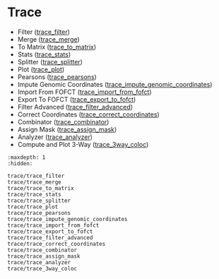 # Trace

- Filter ([trace_filter](trace/trace_filter.md))
- Merge ([trace_merge](trace/trace_merge.md))
- To Matrix ([trace_to_matrix](trace/trace_to_matrix.md))
- Stats ([trace_stats](trace/trace_stats.md))
- Splitter ([trace_splitter](trace/trace_splitter.md))
- Plot ([trace_plot](trace/trace_plot.md))
- Pearsons ([trace_pearsons](trace/trace_pearsons.md))
- Impute Genomic Coordinates ([trace_impute_genomic_coordinates](trace/trace_impute_genomic_coordinates.md))
- Import From FOFCT ([trace_import_from_fofct](trace/trace_import_from_fofct.md))
- Export To FOFCT ([trace_export_to_fofct](trace/trace_export_to_fofct.md))
- Filter Advanced ([trace_filter_advanced](trace/trace_filter_advanced.md))
- Correct Coordinates ([trace_correct_coordinates](trace/trace_correct_coordinates.md))
- Combinator ([trace_combinator](trace/trace_combinator.md))
- Assign Mask ([trace_assign_mask](trace/trace_assign_mask.md))
- Analyzer ([trace_analyzer](trace/trace_analyzer.md))
- Compute and Plot 3-Way ([trace_3way_coloc](trace/trace_3way_coloc.md))

```{toctree}
:maxdepth: 1
:hidden:

trace/trace_filter
trace/trace_merge
trace/trace_to_matrix
trace/trace_stats
trace/trace_splitter
trace/trace_plot
trace/trace_pearsons
trace/trace_impute_genomic_coordinates
trace/trace_import_from_fofct
trace/trace_export_to_fofct
trace/trace_filter_advanced
trace/trace_correct_coordinates
trace/trace_combinator
trace/trace_assign_mask
trace/trace_analyzer
trace/trace_3way_coloc
```
